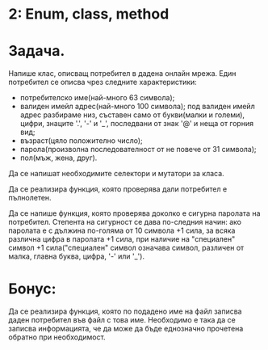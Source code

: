 # 2: Enum, class, method

# Задача.

Напише клас, описващ потребител в дадена онлайн мрежа. Един потребител се описва чрез следните характеристики:
- потребителско име(най-много 63 символа);
- валиден имейл адрес(най-много 100 символа); под валиден имейл адрес разбираме низ, съставен само от букви(малки и големи), цифри, знаците '.', '-' и '_', последвани от знак '@' и неща от горния вид;
- възраст(цяло положително число);
- парола(произволна последователност от не повече от 31 символа);
- пол(мъж, жена, друг).

Да се напишат необходимите селектори и мутатори за класа.

Да се реализира функция, която проверява дали потребител е пълнолетен.

Да се напише функция, която проверява доколко е сигурна паролата на потребител. Степента на сигурност се дава по-следния начин: ако паролата е с дължина по-голяма от 10 символа +1 сила, за всяка различна цифра в паролата +1 сила, при наличие на "специален" символ +1 сила("специален" символ означава символ, различен от малка, главна буква, цифра, '-' или '_').

# Бонус: 

Да се реализира функция, която по подадено име на файл записва даден потребител във файл с това име. Необходимо е така да се записва информацията, че да може да бъде еднозначно прочетена обратно при необходимост.
